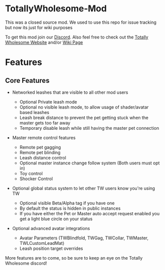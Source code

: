 # TotallyWholesome-Mod
This was a closed source mod. We used to use this repo for issue tracking but now its just for wiki purposes

To get this mod join our [Discord](https://discord.gg/GbyjZYVEEx). Also feel free to check out the [Totally Wholesome Website](https://totallywholeso.me) and/or [Wiki Page](https://wiki.totallywholeso.me/)

# Features
## Core Features
* Networked leashes that are visible to all other mod users
    * Optional Private leash mode
    * Optional no visible leash mode, to allow usage of shader/avatar based leashes
    * Leash break distance to prevent the pet getting stuck when the master gets too far away
    * Temporary disable leash while still having the master pet connection

* Master remote control features
    * Remote pet gagging
    * Remote pet blinding
    * Leash distance control
    * Optional master instance change follow system (Both users must opt in)
    * Toy control
    * Shocker Control
  
* Optional global status system to let other TW users know you're using TW
    * Optional visible Beta/Alpha tag if you have one
    * By default the status is hidden in public instances
    * If you have either the Pet or Master auto accept request enabled you get a light blue circle on your status

* Optional advanced avatar integrations
    * Avatar Parameters (TWBlindfold, TWGag, TWCollar, TWMaster, TWLCustomLeadMat)
    * Leash position target overrides
 
 
 More features are to come, so be sure to keep an eye on the Totally Wholesome discord!

